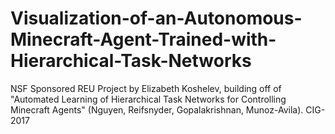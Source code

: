 # Visualization-of-an-Autonomous-Minecraft-Agent-Trained-with-Hierarchical-Task-Networks
NSF Sponsored REU Project by Elizabeth Koshelev, building off of "Automated Learning of Hierarchical Task Networks for Controlling Minecraft Agents" (Nguyen, Reifsnyder, Gopalakrishnan, Munoz-Avila). CIG-2017

